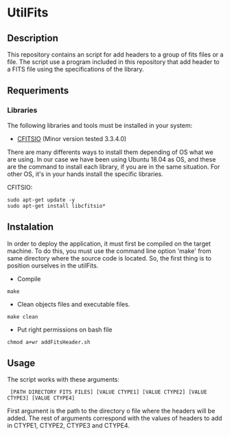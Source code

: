 # UtilFits

## Description 

This repository contains an script for add headers to a group of fits files or a file. The script use a program included in this repository that add header to a FITS file using the specifications of the library. 


## Requeriments 

### Libraries

The following libraries and tools must be installed in your system: 

- [CFITSIO](https://heasarc.gsfc.nasa.gov/fitsio/) (Minor version tested 3.3.4.0)
  
There are many differents ways to install them depending of OS what we are using. In our case we have been using Ubuntu 18.04 as OS, and these are the command to install each library, if you are in the same situation. For other OS, it's in your hands install the specific libraries.


CFITSIO:

```
sudo apt-get update -y 
sudo apt-get install libcfitsio*
```

## Instalation

In order to deploy the application, it must first be compiled on the target machine. To do this, you must use the command line option 'make' from same directory where the source code is located. So, the first thing is to position ourselves in the utilFits.

* Compile 
```
make 
```
* Clean objects files and executable files. 
```
make clean
```

* Put right permissions on bash file
```
chmod a+wr addFitsHeader.sh
```


## Usage

The script works with these arguments: 

```
 [PATH DIRECTORY FITS FILES] [VALUE CTYPE1] [VALUE CTYPE2] [VALUE CTYPE3] [VALUE CTYPE4]
```

First argument is the path to the directory o file where the headers will be added. 
The rest of arguments correspond with the values of headers to add in CTYPE1, CTYPE2, CTYPE3 and CTYPE4. 





